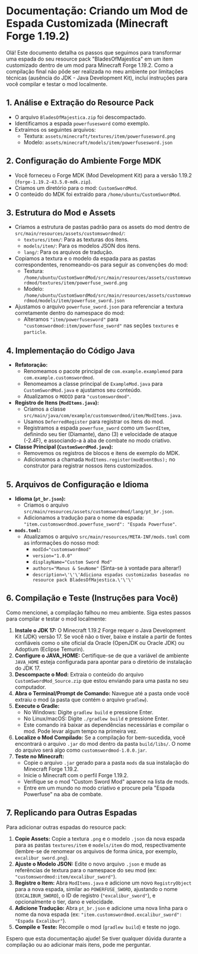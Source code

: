 # Documentação: Criando um Mod de Espada Customizada (Minecraft Forge 1.19.2)

Olá! Este documento detalha os passos que seguimos para transformar uma espada do seu resource pack "BladesOfMajestica" em um item customizado dentro de um mod para Minecraft Forge 1.19.2. Como a compilação final não pôde ser realizada no meu ambiente por limitações técnicas (ausência do JDK - Java Development Kit), incluí instruções para você compilar e testar o mod localmente.

## 1. Análise e Extração do Resource Pack

- O arquivo `BladesOfMajestica.zip` foi descompactado.
- Identificamos a espada `powerfusesword` como exemplo.
- Extraímos os seguintes arquivos:
    - Textura: `assets/minecraft/textures/item/powerfusesword.png`
    - Modelo: `assets/minecraft/models/item/powerfusesword.json`

## 2. Configuração do Ambiente Forge MDK

- Você forneceu o Forge MDK (Mod Development Kit) para a versão 1.19.2 (`forge-1.19.2-43.5.0-mdk.zip`).
- Criamos um diretório para o mod: `CustomSwordMod`.
- O conteúdo do MDK foi extraído para `/home/ubuntu/CustomSwordMod`.

## 3. Estrutura do Mod e Assets

- Criamos a estrutura de pastas padrão para os assets do mod dentro de `src/main/resources/assets/customswordmod/`:
    - `textures/item/`: Para as texturas dos itens.
    - `models/item/`: Para os modelos JSON dos itens.
    - `lang/`: Para os arquivos de tradução.
- Copiamos a textura e o modelo da espada para as pastas correspondentes, renomeando-os para seguir as convenções do mod:
    - Textura: `/home/ubuntu/CustomSwordMod/src/main/resources/assets/customswordmod/textures/item/powerfuse_sword.png`
    - Modelo: `/home/ubuntu/CustomSwordMod/src/main/resources/assets/customswordmod/models/item/powerfuse_sword.json`
- Ajustamos o arquivo `powerfuse_sword.json` para referenciar a textura corretamente dentro do namespace do mod:
    - Alteramos `"item/powerfusesword"` para `"customswordmod:item/powerfuse_sword"` nas seções `textures` e `particle`.

## 4. Implementação do Código Java

- **Refatoração:**
    - Renomeamos o pacote principal de `com.example.examplemod` para `com.example.customswordmod`.
    - Renomeamos a classe principal de `ExampleMod.java` para `CustomSwordMod.java` e ajustamos seu conteúdo.
    - Atualizamos o `MODID` para `"customswordmod"`.
- **Registro de Itens (`ModItems.java`):**
    - Criamos a classe `src/main/java/com/example/customswordmod/item/ModItems.java`.
    - Usamos `DeferredRegister` para registrar os itens do mod.
    - Registramos a espada `powerfuse_sword` como um `SwordItem`, definindo seu tier (Diamante), dano (3) e velocidade de ataque (-2.4F), e associando-a à aba de combate no modo criativo.
- **Classe Principal (`CustomSwordMod.java`):**
    - Removemos os registros de blocos e itens de exemplo do MDK.
    - Adicionamos a chamada `ModItems.register(modEventBus);` no construtor para registrar nossos itens customizados.

## 5. Arquivos de Configuração e Idioma

- **Idioma (`pt_br.json`):**
    - Criamos o arquivo `src/main/resources/assets/customswordmod/lang/pt_br.json`.
    - Adicionamos a tradução para o nome da espada: `"item.customswordmod.powerfuse_sword": "Espada Powerfuse"`.
- **`mods.toml`:**
    - Atualizamos o arquivo `src/main/resources/META-INF/mods.toml` com as informações do nosso mod:
        - `modId="customswordmod"`
        - `version="1.0.0"`
        - `displayName="Custom Sword Mod"`
        - `authors="Manus & SeuNome"` (Sinta-se à vontade para alterar!)
        - `description=\'\'\'Adiciona espadas customizadas baseadas no resource pack BladesOfMajestica.\'\'\'`

## 6. Compilação e Teste (Instruções para Você)

Como mencionei, a compilação falhou no meu ambiente. Siga estes passos para compilar e testar o mod localmente:

1.  **Instale o JDK 17:** O Minecraft 1.19.2 Forge requer o Java Development Kit (JDK) versão 17. Se você não o tiver, baixe e instale a partir de fontes confiáveis como o site oficial da Oracle (OpenJDK ou Oracle JDK) ou Adoptium (Eclipse Temurin).
2.  **Configure o JAVA_HOME:** Certifique-se de que a variável de ambiente `JAVA_HOME` esteja configurada para apontar para o diretório de instalação do JDK 17.
3.  **Descompacte o Mod:** Extraia o conteúdo do arquivo `CustomSwordMod_Source.zip` que estou enviando para uma pasta no seu computador.
4.  **Abra o Terminal/Prompt de Comando:** Navegue até a pasta onde você extraiu o mod (a pasta que contém o arquivo `gradlew`).
5.  **Execute o Gradle:**
    *   No Windows: Digite `gradlew build` e pressione Enter.
    *   No Linux/macOS: Digite `./gradlew build` e pressione Enter.
    *   Este comando irá baixar as dependências necessárias e compilar o mod. Pode levar algum tempo na primeira vez.
6.  **Localize o Mod Compilado:** Se a compilação for bem-sucedida, você encontrará o arquivo `.jar` do mod dentro da pasta `build/libs/`. O nome do arquivo será algo como `customswordmod-1.0.0.jar`.
7.  **Teste no Minecraft:**
    *   Copie o arquivo `.jar` gerado para a pasta `mods` da sua instalação do Minecraft Forge 1.19.2.
    *   Inicie o Minecraft com o perfil Forge 1.19.2.
    *   Verifique se o mod "Custom Sword Mod" aparece na lista de mods.
    *   Entre em um mundo no modo criativo e procure pela "Espada Powerfuse" na aba de combate.

## 7. Replicando para Outras Espadas

Para adicionar outras espadas do resource pack:

1.  **Copie Assets:** Copie a textura `.png` e o modelo `.json` da nova espada para as pastas `textures/item` e `models/item` do mod, respectivamente (lembre-se de renomear os arquivos de forma única, por exemplo, `excalibur_sword.png`).
2.  **Ajuste o Modelo JSON:** Edite o novo arquivo `.json` e mude as referências de textura para o namespace do seu mod (ex: `"customswordmod:item/excalibur_sword"`).
3.  **Registre o Item:** Abra `ModItems.java` e adicione um novo `RegistryObject` para a nova espada, similar ao `POWERFUSE_SWORD`, ajustando o nome (`EXCALIBUR_SWORD`), o ID de registro (`"excalibur_sword"`), e opcionalmente o tier, dano e velocidade.
4.  **Adicione Tradução:** Abra `pt_br.json` e adicione uma nova linha para o nome da nova espada (ex: `"item.customswordmod.excalibur_sword": "Espada Excalibur"`).
5.  **Compile e Teste:** Recompile o mod (`gradlew build`) e teste no jogo.

Espero que esta documentação ajude! Se tiver qualquer dúvida durante a compilação ou ao adicionar mais itens, pode me perguntar.
